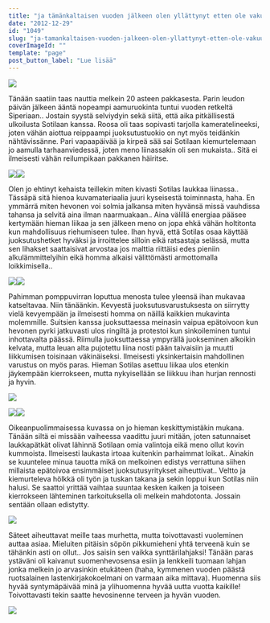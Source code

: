 ```yaml
---
title: "ja tämänkaltaisen vuoden jälkeen olen yllättynyt etten ole vakuuttunut."
date: "2012-12-29"
id: "1049"
slug: "ja-tamankaltaisen-vuoden-jalkeen-olen-yllattynyt-etten-ole-vakuuttunut"
coverImageId: ""
template: "page"
post_button_label: "Lue lisää"
---
```


[![](images/PIENI_29.12.18.JPG)](http://1.bp.blogspot.com/-MkF02HAGg4s/UN8zKtt4cEI/AAAAAAAAEYA/ydm1-dL6zsA/s1600/PIENI_29.12.18.JPG)

  

Tänään saatiin taas nauttia melkein 20 asteen pakkasesta. Parin leudon päivän jälkeen ääntä nopeampi aamuruokinta tuntui vuoden retkeltä Siperiaan.. Jostain syystä selviydyin sekä siitä, että aika pitkällisestä ulkoilusta Sotilaan kanssa. Roosa oli taas sopivasti tarjolla kameratelineeksi, joten vähän aiottua reippaampi juoksutustuokio on nyt myös teidänkin nähtävissänne. Pari vapaapäivää ja kirpeä sää sai Sotilaan kiemurtelemaan jo aamulla tarhaanviedessä, joten meno liinassakin oli sen mukaista.. Sitä ei ilmeisesti vähän reilumpikaan pakkanen häiritse.  

  

[![](images/PIENI_29.12.5.JPG)](http://1.bp.blogspot.com/-p1c_mCA_V1Y/UN8zPX53PeI/AAAAAAAAEYg/CLPOJ8WmFs0/s1600/PIENI_29.12.5.JPG)[![](images/PIENI_29.12.10.JPG)](http://1.bp.blogspot.com/-Q9lCzvjYGA0/UN8zIssmclI/AAAAAAAAEXw/XrFGm_xO_Cc/s1600/PIENI_29.12.10.JPG)

  
Olen jo ehtinyt kehaista teillekin miten kivasti Sotilas laukkaa liinassa.. Tässäpä sitä hienoa kuvamateriaalia juuri kyseisestä toiminnasta, haha. En ymmärrä miten hevonen voi solmia jalkansa miten hyvänsä missä vauhdissa tahansa ja selvitä aina ilman naarmuakaan.. Aina välillä energiaa pääsee kertymään hieman liikaa ja sen jälkeen meno on jopa ehkä vähän holtitonta kun mahdollisuus riehumiseen tulee. Ihan hyvä, että Sotilas osaa käyttää juoksutushetket hyväksi ja irroittelee silloin eikä ratsastaja selässä, mutta sen lihakset saattaisivat arvostaa jos malttia riittäisi edes pieniin alkulämmittelyihin eikä homma alkaisi välittömästi armottomalla loikkimisella..  
  

[![](images/PIENI_29.12.9.JPG)](http://3.bp.blogspot.com/-RgQmyL37diY/UN8zRNivYDI/AAAAAAAAEYw/HLgfQ_pREP0/s1600/PIENI_29.12.9.JPG)[![](images/PIENI_29.12.3.JPG)](http://3.bp.blogspot.com/-EZjmd_WA9sM/UN8zNL-VxWI/AAAAAAAAEYQ/tnIjTMclDc8/s1600/PIENI_29.12.3.JPG)

  
Pahimman pomppuvirran loputtua menosta tulee yleensä ihan mukavaa katseltavaa. Niin tänäänkin. Kevyestä juoksutusvarustuksesta on siirrytty vielä kevyempään ja ilmeisesti homma on näillä kaikkien mukavinta molemmille. Suitsien kanssa juoksuttaessa meinasin vaipua epätoivoon kun hevonen pyrki jatkuvasti ulos ringiltä ja protestoi kun sinkoileminen tuntui inhottavalta päässä. Riimulla juoksuttaessa ympyrällä juokseminen alkoikin kelvata, mutta leuan alta pujotettu liina nosti pään taivaisiin ja muutti liikkumisen toisinaan väkinäiseksi. Ilmeisesti yksinkertaisin mahdollinen varustus on myös paras. Hieman Sotilas asettuu liikaa ulos etenkin jäykempään kierrokseen, mutta nykyisellään se liikkuu ihan hurjan rennosti ja hyvin.  
  

[![](images/PIENI_29.12.2.JPG)](http://1.bp.blogspot.com/-ADmCnFyWTgM/UN8zLw9ypJI/AAAAAAAAEYI/MymkTAFjAHs/s1600/PIENI_29.12.2.JPG)

  

[![](images/PIENI_29.12.6.JPG)](http://4.bp.blogspot.com/-cXcCnah4Mwc/UN8zQAKapLI/AAAAAAAAEYk/CMzP7g91I4M/s1600/PIENI_29.12.6.JPG)[![](images/PIENI_29.12.4.JPG)](http://2.bp.blogspot.com/-vKqjZaWLIWg/UN8zOHmHv6I/AAAAAAAAEYY/N7A2ZlLGMpw/s1600/PIENI_29.12.4.JPG)

  
Oikeanpuolimmaisessa kuvassa on jo hieman keskittymistäkin mukana. Tänään siltä ei missään vaiheessa vaadittu juuri mitään, joten satunnaiset laukkapätkät olivat lähinnä Sotilaan omia valintoja eikä meno ollut kovin kummoista. Ilmeisesti laukasta irtoaa kuitenkin parhaimmat loikat.. Ainakin se kuuntelee minua tauotta mikä on melkoinen edistys verrattuna siihen millaista epätoivoa ensimmäiset juoksutusyritykset aiheuttivat.. Veltto ja kiemurteleva hölkkä oli työn ja tuskan takana ja sekin loppui kun Sotilas niin halusi. Se saattoi yrittää vaihtaa suuntaa kesken kaiken ja toiseen kierrokseen lähteminen tarkoituksella oli melkein mahdotonta. Jossain sentään ollaan edistytty.  
  

[![](images/PIENI_29.12.11.JPG)](http://1.bp.blogspot.com/-g4notk8Pkco/UN8zJutjeGI/AAAAAAAAEX0/9HO0Fob3JWk/s1600/PIENI_29.12.11.JPG)

  
Säteet aiheuttavat meille taas murhetta, mutta toivottavasti vuoleminen auttaa asiaa. Mieluiten pitäisin söpön pikkumieheni yhtä terveenä kuin se tähänkin asti on ollut.. Jos saisin sen vaikka synttärilahjaksi! Tänään paras ystäväni oli kaivanut suomenhevosensa esiin ja lenkkeili tuomaan lahjan jonka melkein jo arvasinkin etukäteen (haha, kymmenen vuoden päästä ruotsalainen lastenkirjakokoelmani on varmaan aika mittava). Huomenna siis hyvää syntymäpäivää minä ja ylihuomenna hyvää uutta vuotta kaikille! Toivottavasti tekin saatte hevosinenne terveen ja hyvän vuoden.  
  

[![](images/ak.png)](http://2.bp.blogspot.com/-msOMpBSMwEU/UN9JgcMdMPI/AAAAAAAAEao/v8OyK0N2D5I/s1600/ak.png)

